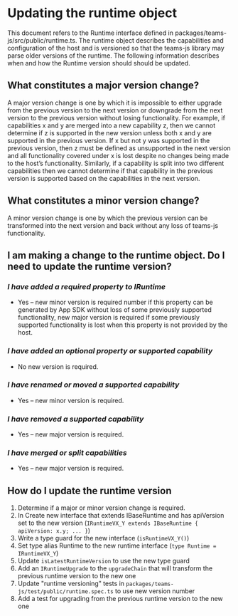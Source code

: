 # Updating the runtime object

This document refers to the Runtime interface defined in packages/teams-js/src/public/runtime.ts. The runtime object describes the capabilities and configuration of the host and is versioned so that the teams-js library may parse older versions of the runtime. The following information describes when and how the Runtime version should should be updated.

## What constitutes a major version change?

A major version change is one by which it is impossible to either upgrade from the previous version to the next version or downgrade from the next version to the previous version without losing functionality. For example, if capabilities x and y are merged into a new capability z, then we cannot determine if z is supported in the new version unless both x and y are supported in the previous version. If x but not y was supported in the previous version, then z must be defined as unsupported in the next version and all functionality covered under x is lost despite no changes being made to the host’s functionality. Similarly, if a capability is split into two different capabilities then we cannot determine if that capability in the previous version is supported based on the capabilities in the next version.

## What constitutes a minor version change?

A minor version change is one by which the previous version can be transformed into the next version and back without any loss of teams-js functionality.

## I am making a change to the runtime object. Do I need to update the runtime version?

### *I have added a required property to IRuntime*

- Yes – new minor version is required number if this property can be generated by App SDK without loss of some previously supported functionality, new major version is required if some previously supported functionality is lost when this property is not provided by the host.

### *I have added an optional property or supported capability*

- No new version is required.

### *I have renamed or moved a supported capability*

- Yes – new minor version is required.

### *I have removed a supported capability*

- Yes – new major version is required.

### *I have merged or split capabilities*

- Yes – new major version is required.

## How do I update the runtime version

1. Determine if a major or minor version change is required.
2. In Create new interface that extends IBaseRuntime and has apiVersion set to the new version (`IRuntimeVX_Y extends IBaseRuntime { apiVersion: x.y; ... }`)
3. Write a type guard for the new interface (`isRuntimeVX_Y()`)
4. Set type alias Runtime to the new runtime interface (`type Runtime = IRuntimeVX_Y`)
5. Update `isLatestRuntimeVersion` to use the new type guard
6. Add an `IRuntimeUpgrade` to the `upgradeChain` that will transform the previous runtime version to the new one
7. Update "runtime versioning" tests in `packages/teams-js/test/public/runtime.spec.ts` to use new version number
8. Add a test for upgrading from the previous runtime version to the new one
